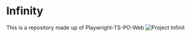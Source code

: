 # Infinity
This is a repository made up of  Playwright-TS-PO-Web
![Project Infinit](https://github.com/thiagotobiasturk/Infinity/assets/149462281/c855b8f9-00d5-4652-83ff-2cf1fb17e5ed)
